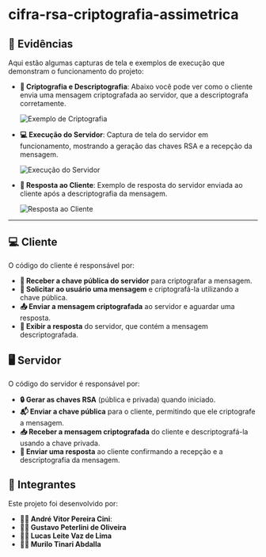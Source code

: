 # cifra-rsa-criptografia-assimetrica

## 📸 Evidências

Aqui estão algumas capturas de tela e exemplos de execução que demonstram o funcionamento do projeto:

- **🔐 Criptografia e Descriptografia**: Abaixo você pode ver como o cliente envia uma mensagem criptografada ao servidor, que a descriptografa corretamente.
  
  ![Exemplo de Criptografia](path-to-your-image/encryption_example.png)

- **💻 Execução do Servidor**: Captura de tela do servidor em funcionamento, mostrando a geração das chaves RSA e a recepção da mensagem.
  
  ![Execução do Servidor](path-to-your-image/server_running.png)

- **📨 Resposta ao Cliente**: Exemplo de resposta do servidor enviada ao cliente após a descriptografia da mensagem.

  ![Resposta ao Cliente](path-to-your-image/client_response.png)

---

## 💻 Cliente

O código do cliente é responsável por:

- **🔑 Receber a chave pública do servidor** para criptografar a mensagem.
- **💬 Solicitar ao usuário uma mensagem** e criptografá-la utilizando a chave pública.
- **📤 Enviar a mensagem criptografada** ao servidor e aguardar uma resposta.
- **📨 Exibir a resposta** do servidor, que contém a mensagem descriptografada.



## 🖥️ Servidor

O código do servidor é responsável por:

- **🔒 Gerar as chaves RSA** (pública e privada) quando iniciado.
- **📬 Enviar a chave pública** para o cliente, permitindo que ele criptografe a mensagem.
- **📥 Receber a mensagem criptografada** do cliente e descriptografá-la usando a chave privada.
- **📨 Enviar uma resposta** ao cliente confirmando a recepção e a descriptografia da mensagem.


## 👥 Integrantes

Este projeto foi desenvolvido por:

- **👨‍💻 André Vitor Pereira Cini**: 
- **👩‍💻 Gustavo Peterlini de Oliveira**
- **👨‍💻 Lucas Leite Vaz de Lima**
- **👨‍💻 Murilo Tinari Abdalla**
